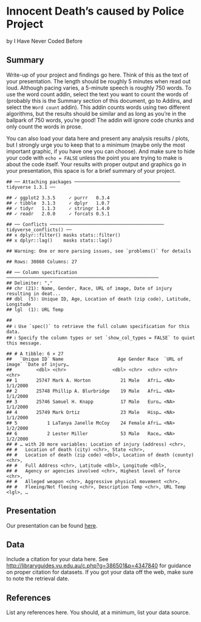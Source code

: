 Innocent Death’s caused by Police Project
================
by I Have Never Coded Before

## Summary

Write-up of your project and findings go here. Think of this as the text
of your presentation. The length should be roughly 5 minutes when read
out loud. Although pacing varies, a 5-minute speech is roughly 750
words. To use the word count addin, select the text you want to count
the words of (probably this is the Summary section of this document, go
to Addins, and select the `Word count` addin). This addin counts words
using two different algorithms, but the results should be similar and as
long as you’re in the ballpark of 750 words, you’re good! The addin will
ignore code chunks and only count the words in prose.

You can also load your data here and present any analysis results /
plots, but I strongly urge you to keep that to a minimum (maybe only the
most important graphic, if you have one you can choose). And make sure
to hide your code with `echo = FALSE` unless the point you are trying to
make is about the code itself. Your results with proper output and
graphics go in your presentation, this space is for a brief summary of
your project.

    ## ── Attaching packages ─────────────────────────────────────── tidyverse 1.3.1 ──

    ## ✓ ggplot2 3.3.5     ✓ purrr   0.3.4
    ## ✓ tibble  3.1.3     ✓ dplyr   1.0.7
    ## ✓ tidyr   1.1.3     ✓ stringr 1.4.0
    ## ✓ readr   2.0.0     ✓ forcats 0.5.1

    ## ── Conflicts ────────────────────────────────────────── tidyverse_conflicts() ──
    ## x dplyr::filter() masks stats::filter()
    ## x dplyr::lag()    masks stats::lag()

    ## Warning: One or more parsing issues, see `problems()` for details

    ## Rows: 30860 Columns: 27

    ## ── Column specification ────────────────────────────────────────────────────────
    ## Delimiter: ","
    ## chr (21): Name, Gender, Race, URL of image, Date of injury resulting in deat...
    ## dbl  (5): Unique ID, Age, Location of death (zip code), Latitude, Longitude
    ## lgl  (1): URL Temp

    ## 
    ## ℹ Use `spec()` to retrieve the full column specification for this data.
    ## ℹ Specify the column types or set `show_col_types = FALSE` to quiet this message.

    ## # A tibble: 6 × 27
    ##   `Unique ID` Name                    Age Gender Race  `URL of image` `Date of injury…
    ##         <dbl> <chr>                 <dbl> <chr>  <chr> <chr>          <chr>           
    ## 1       25747 Mark A. Horton           21 Male   Afri… <NA>           1/1/2000        
    ## 2       25748 Phillip A. Blurbridge    19 Male   Afri… <NA>           1/1/2000        
    ## 3       25746 Samuel H. Knapp          17 Male   Euro… <NA>           1/1/2000        
    ## 4       25749 Mark Ortiz               23 Male   Hisp… <NA>           1/1/2000        
    ## 5           1 LaTanya Janelle McCoy    24 Female Afri… <NA>           1/2/2000        
    ## 6           2 Lester Miller            53 Male   Race… <NA>           1/2/2000        
    ## # … with 20 more variables: Location of injury (address) <chr>,
    ## #   Location of death (city) <chr>, State <chr>,
    ## #   Location of death (zip code) <dbl>, Location of death (county) <chr>,
    ## #   Full Address <chr>, Latitude <dbl>, Longitude <dbl>,
    ## #   Agency or agencies involved <chr>, Highest level of force <chr>,
    ## #   Alleged weapon <chr>, Aggressive physical movement <chr>,
    ## #   Fleeing/Not fleeing <chr>, Description Temp <chr>, URL Temp <lgl>, …

## Presentation

Our presentation can be found [here](presentation/presentation.html).

## Data

Include a citation for your data here. See
<http://libraryguides.vu.edu.au/c.php?g=386501&p=4347840> for guidance
on proper citation for datasets. If you got your data off the web, make
sure to note the retrieval date.

## References

List any references here. You should, at a minimum, list your data
source.
